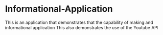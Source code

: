 Informational-Application
===============================

This is an application that demonstrates that the capability of making and informational application
This also demonstrates the use of the Youtube API 

